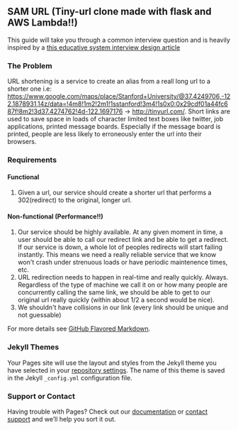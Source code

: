 ## SAM URL (Tiny-url clone made with flask and AWS Lambda!!)
This guide will take you through a common interview question and is heavily inspired by a [this educative system interview design article](https://www.educative.io/courses/grokking-the-system-design-interview/m2ygV4E81AR)

### The Problem
URL shortening is a service to create an alias from a reall long url to a shorter one i.e: https://www.google.com/maps/place/Stanford+University/@37.4249706,-122.1878931,14z/data=!4m8!1m2!2m1!1sstanford!3m4!1s0x0:0x29cdf01a44fc687f!8m2!3d37.4274762!4d-122.1697176 -> http://tinyurl.com/<short-hash>. Short links are used to save space in loads of character limited text boxes like twitter, job applications, printed message boards. Especially if the message board is printed, people are less likely to erroneously enter the url into their browsers.

### Requirements

   #### Functional
   1. Given a url, our service should create a shorter url that performs a 302(redirect) to the original, longer url.
   
   #### Non-functional (Performance!!)
   1. Our service should be highly available. At any given moment in time, a user should be able to call our redirect link and be able to get a redirect. If our service is down, a whole lot of peoples redirects will start failing instantly. This means we need a really reliable service that we know won't crash under strenuous loads or have periodic maintenence times, etc.
   2. URL redirection needs to happen in real-time and really quickly. Always. Regardless of the type of machine we call it on or how many people are concurrently calling the same link, we should be able to get to our original url really quickly (within about 1/2 a second would be nice).
   3. We shouldn't have collisions in our link (every link should be unique and not guessable)
 

For more details see [GitHub Flavored Markdown](https://guides.github.com/features/mastering-markdown/).

### Jekyll Themes

Your Pages site will use the layout and styles from the Jekyll theme you have selected in your [repository settings](https://github.com/abhinavDhulipala/CLurKel/settings/pages). The name of this theme is saved in the Jekyll `_config.yml` configuration file.

### Support or Contact

Having trouble with Pages? Check out our [documentation](https://docs.github.com/categories/github-pages-basics/) or [contact support](https://support.github.com/contact) and we’ll help you sort it out.
